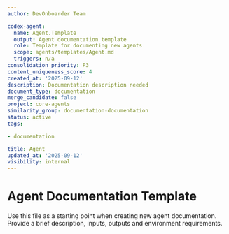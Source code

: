```yaml
---
author: DevOnboarder Team

codex-agent:
  name: Agent.Template
  output: Agent documentation template
  role: Template for documenting new agents
  scope: agents/templates/Agent.md
  triggers: n/a
consolidation_priority: P3
content_uniqueness_score: 4
created_at: '2025-09-12'
description: Documentation description needed
document_type: documentation
merge_candidate: false
project: core-agents
similarity_group: documentation-documentation
status: active
tags:

- documentation

title: Agent
updated_at: '2025-09-12'
visibility: internal
---
```


# Agent Documentation Template

Use this file as a starting point when creating new agent documentation.
Provide a brief description, inputs, outputs and environment requirements.

